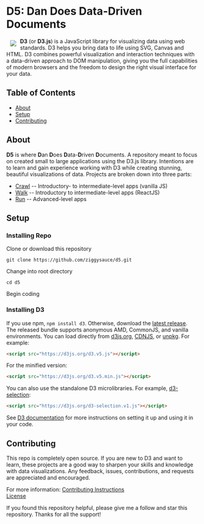 # D5: Dan Does Data-Driven Documents

<a href="https://d3js.org"><img src="https://d3js.org/logo.svg" align="left" hspace="10" vspace="6"></a>

**D3** (or **D3.js**) is a JavaScript library for visualizing data using web standards. D3 helps you bring data to life using SVG, Canvas and HTML. D3 combines powerful visualization and interaction techniques with a data-driven approach to DOM manipulation, giving you the full capabilities of modern browsers and the freedom to design the right visual interface for your data.  


## Table of Contents
* [About](#about)
* [Setup](#setup)  
* [Contributing](#contributing)  


## About
**D5** is where **D**an **D**oes **D**ata-**D**riven **D**ocuments. A repository meant to focus on created small to large applications using the D3.js library. Intentions are to learn and gain experience working with D3 while creating stunning, beautiful visualizations of data. Projects are broken down into three parts:  
* [Crawl](https://github.com/ziggysauce/d5/tree/master/crawl) -- Introductory- to intermediate-level apps (vanilla JS)
* [Walk](https://github.com/ziggysauce/d5/tree/master/walk) -- Introductory to intermediate-level apps (ReactJS)
* [Run](https://github.com/ziggysauce/d5/tree/master/run) -- Advanced-level apps


## Setup

### Installing Repo
Clone or download this repository  
```
git clone https://github.com/ziggysauce/d5.git
```
Change into root directory  
```
cd d5
```
Begin coding  

### Installing D3
If you use npm, `npm install d3`. Otherwise, download the [latest release](https://github.com/d3/d3/releases/latest). The released bundle supports anonymous AMD, CommonJS, and vanilla environments. You can load directly from [d3js.org](https://d3js.org), [CDNJS](https://cdnjs.com/libraries/d3), or [unpkg](https://unpkg.com/d3/). For example:

```html
<script src="https://d3js.org/d3.v5.js"></script>
```

For the minified version:

```html
<script src="https://d3js.org/d3.v5.min.js"></script>
```

You can also use the standalone D3 microlibraries. For example, [d3-selection](https://github.com/d3/d3-selection):

```html
<script src="https://d3js.org/d3-selection.v1.js"></script>
```

See [D3 documentation](https://github.com/d3/d3) for more instructions on setting it up and using it in your code.


## Contributing
This repo is completely open source. If you are new to D3 and want to learn, these projects are a good way to sharpen your skills and knowledge with data visualizations. Any feedback, issues, contributions, and requests are appreciated and encouraged.

For more information:
[Contributing Instructions](https://github.com/ziggysauce/d5/blob/master/CONTRIBUTING.md)  
[License](https://github.com/ziggysauce/d5/blob/master/LICENSE)  

If you found this repository helpful, please give me a follow and star this repository. Thanks for all the support!
